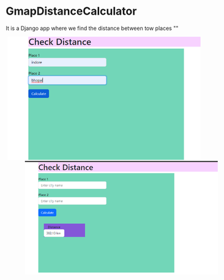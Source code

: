 # GmapDistanceCalculator
It is a Django app where we find the distance between tow places 
<h>""</h>

<div>
    <img src="Screenshot (247).png" width="700" hspace="5">
  <img src="Screenshot (248).png" width="700" hspace="50">

</div>
